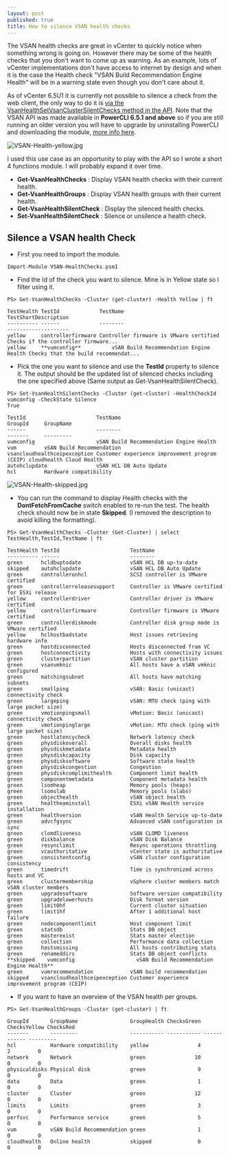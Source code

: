 ```yaml
---
layout: post
published: true
title: How to silence VSAN health checks
---
```

The VSAN health checks are great in vCenter to quickly notice when something wrong is going on. However there may be some of the health checks that you don't want to come up as warning. As an example,  lots of vCenter implementations don't have access to internet by design and when it is the case the Health check "VSAN Build Recommendation Engine Health" will be in a warning state even though you don't care about it. 

As of vCenter 6.5U1 it is currently not possible to silence a check from the web client, the only way to do it is [via the VsanHealthSetVsanClusterSilentChecks method in the API](https://code.vmware.com/apis/217/vsan#/doc/vim.cluster.VsanVcClusterHealthSystem.html#getVsanClusterSilentChecks). Note that the VSAN API was made available in **PowerCLI 6.5.1 and above** so if you are still running an older version you will have to upgrade by uninstalling PowerCLI and downloading the module, [more info here](http://www.vxav.fr/2018-03-03-Install-latest-PowerCLI-on-offline-systems/).

![VSAN-Health-yellow.jpg]({{site.baseurl}}/img/VSAN-Health-yellow.jpg)

I used this use case as an opportunity to play with the API so I wrote a short 4 functions module. I will probably expand it over time.

- **Get-VsanHealthChecks** : Display VSAN health checks with their current health.
- **Get-VsanHealthGroups** : Display VSAN health groups with their current health.
- **Get-VsanHealthSilentCheck** : Display the silenced health checks.
- **Set-VsanHealthSilentCheck** : Silence or unsilence a health check.

## Silence a VSAN health Check

- First you need to import the module.

```
Import-Module VSAN-HealthChecks.psm1
```

- Find the Id of the check you want to silence. Mine is in Yellow state so I filter using it.

```
PS> Get-VsanHealthChecks -Cluster (get-cluster) -Health Yellow | ft

TestHealth TestId             TestName                                TestShortDescription
---------- ------             --------                                --------------------
yellow     controllerfirmware Controller firmware is VMware certified Checks if the controller firmware...
yellow     **vumconfig**          vSAN Build Recommendation Engine Health Checks that the build recommendat...
```

- Pick the one you want to silence and use the **TestId** property to silence it. The output should be the updated list of silenced checks including the one specified above (Same output as Get-VsanHealthSilentCheck).

```
PS> Set-VsanHealthSilentChecks -Cluster (get-cluster) -HealthCheckId vumconfig -CheckState Silence
True

TestId                       TestName                                       GroupId     GroupName
------                       --------                                       -------     ---------
vumconfig                    vSAN Build Recommendation Engine Health        vum         vSAN Build Recommendation
vsancloudhealthceipexception Customer experience improvement program (CEIP) cloudhealth Cloud Health
autohclupdate                vSAN HCL DB Auto Update                        hcl         Hardware compatibility

```

![VSAN-Health-skipped.jpg]({{site.baseurl}}/img/VSAN-Health-skipped.jpg)

- You can run the command to display Health checks with the **DontFetchFromCache** switch enabled to re-run the test. The health check should now be in state **Skipped**. (I removed the description to avoid killing the formatting).

```
PS> Get-VsanHealthChecks -Cluster (Get-Cluster) | select TestHealth,TestId,TestName | ft

TestHealth TestId                       TestName
---------- ------                       --------
green      hcldbuptodate                vSAN HCL DB up-to-date
skipped    autohclupdate                vSAN HCL DB Auto Update
green      controlleronhcl              SCSI controller is VMware certified
green      controllerreleasesupport     Controller is VMware certified for ESXi release
yellow     controllerdriver             Controller driver is VMware certified
yellow     controllerfirmware           Controller firmware is VMware certified
green      controllerdiskmode           Controller disk group mode is VMware certified
yellow     hclhostbadstate              Host issues retrieving hardware info
green      hostdisconnected             Hosts disconnected from VC
green      hostconnectivity             Hosts with connectivity issues
green      clusterpartition             vSAN cluster partition
green      vsanvmknic                   All hosts have a vSAN vmknic configured
green      matchingsubnet               All hosts have matching subnets
green      smallping                    vSAN: Basic (unicast) connectivity check
green      largeping                    vSAN: MTU check (ping with large packet size)
green      vmotionpingsmall             vMotion: Basic (unicast) connectivity check
green      vmotionpinglarge             vMotion: MTU check (ping with large packet size)
green      hostlatencycheck             Network latency check
green      physdiskoverall              Overall disks health
green      physdiskmetadata             Metadata health
green      physdiskcapacity             Disk capacity
green      physdisksoftware             Software state health
green      physdiskcongestion           Congestion
green      physdiskcomplimithealth      Component limit health
green      componentmetadata            Component metadata health
green      lsomheap                     Memory pools (heaps)
green      lsomslab                     Memory pools (slabs)
green      objecthealth                 vSAN object health
green      healtheaminstall             ESXi vSAN Health service installation
green      healthversion                vSAN Health Service up-to-date
green      advcfgsync                   Advanced vSAN configuration in sync
green      clomdliveness                vSAN CLOMD liveness
green      diskbalance                  vSAN Disk Balance
green      resynclimit                  Resync operations throttling
green      vcauthoritative              vCenter state is authoritative
green      consistentconfig             vSAN cluster configuration consistency
green      timedrift                    Time is synchronized across hosts and VC
green      clustermembership            vSphere cluster members match vSAN cluster members
green      upgradesoftware              Software version compatibility
green      upgradelowerhosts            Disk format version
green      limit0hf                     Current cluster situation
green      limit1hf                     After 1 additional host failure
green      nodecomponentlimit           Host component limit
green      statsdb                      Stats DB object
green      masterexist                  Stats master election
green      collection                   Performance data collection
green      hostsmissing                 All hosts contributing stats
green      renameddirs                  Stats DB object conflicts
**skipped    vumconfig                    vSAN Build Recommendation Engine Health**
green      vumrecommendation            vSAN build recommendation
skipped    vsancloudhealthceipexception Customer experience improvement program (CEIP)
```

- If you want to have an overview of the VSAN health per groups.

```
PS> Get-VsanHealthGroups -Cluster (get-cluster) | ft

GroupId       GroupName                 GroupHealth ChecksGreen ChecksYellow ChecksRed
-------       ---------                 ----------- ----------- ------------ ---------
hcl           Hardware compatibility    yellow                4            2         0
network       Network                   green                10            0         0
physicaldisks Physical disk             green                 9            0         0
data          Data                      green                 1            0         0
cluster       Cluster                   green                12            0         0
limits        Limits                    green                 3            0         0
perfsvc       Performance service       green                 5            0         0
vum           vSAN Build Recommendation green                 1            0         0
cloudhealth   Online health             skipped               0            0         0
```


